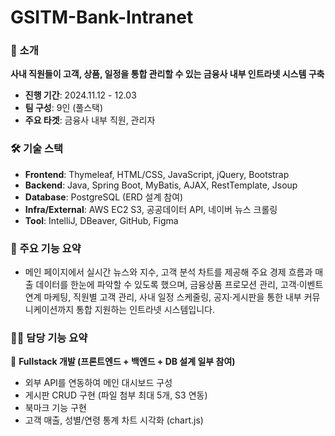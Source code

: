 # GSITM-Bank-Intranet
### 📘 소개

**사내 직원들이 고객, 상품, 일정을 통합 관리할 수 있는 금융사 내부 인트라넷 시스템 구축**
- **진행 기간**: 2024.11.12 - 12.03
- **팀 구성**: 9인 (풀스택)
- **주요 타겟**: 금융사 내부 직원, 관리자

### 🛠 기술 스택

- **Frontend**: Thymeleaf, HTML/CSS, JavaScript, jQuery, Bootstrap
- **Backend**: Java, Spring Boot, MyBatis, AJAX, RestTemplate, Jsoup
- **Database**: PostgreSQL (ERD 설계 참여)
- **Infra/External**: AWS EC2 S3, 공공데이터 API, 네이버 뉴스 크롤링
- **Tool**: IntelliJ, DBeaver, GitHub, Figma

### **🧱 주요 기능 요약**

- 메인 페이지에서 실시간 뉴스와 지수, 고객 분석 차트를 제공해 주요 경제 흐름과 매출 데이터를 한눈에 파악할 수 있도록 했으며, 금융상품 프로모션 관리, 고객·이벤트 연계 마케팅, 직원별 고객 관리, 사내 일정 스케줄링, 공지·게시판을 통한 내부 커뮤니케이션까지 통합 지원하는 인트라넷 시스템입니다.

### **👩‍💻 담당 기능 요약**

🔹 **Fullstack 개발 (프론트엔드 + 백엔드 + DB 설계 일부 참여)**

- 외부 API를 연동하여 메인 대시보드 구성
- 게시판 CRUD 구현 (파일 첨부 최대 5개, S3 연동)
- 북마크 기능 구현
- 고객 매출, 성별/연령 통계 차트 시각화 (chart.js)
